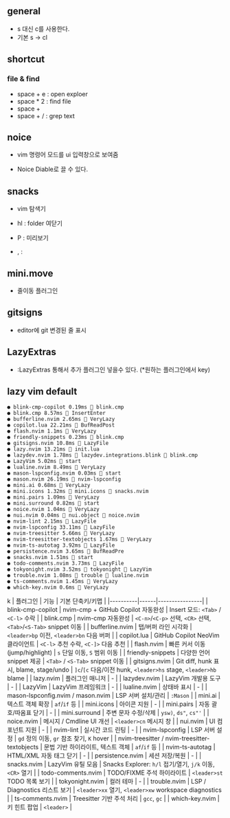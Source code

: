 ## general
- s 대신 c를 사용한다.
- 기본 s -> cl


## shortcut

### file & find
- space + e : open exploer
- space * 2 : find file
- space +  
- space + / : grep text


## noice
- vim 명령어 모드를 ui 입력창으로 보여줌

- Noice Diable로 끌 수 있다.
## snacks
- vim 탐색기

- hl : folder 여닫기
- P : 미리보기
- <C-j>, <C-k> : 

## mini.move
- 줄이동 플러그인

## gitsigns
- editor에 git 변경된 줄 표시

## LazyExtras
- :LazyExtras 통해서 추가 플러그인 넣을수 있다. (*원하는 플러그인에서 <x> key)

## lazy vim default

    ● blink-cmp-copilot 0.19ms  blink.cmp
    ● blink.cmp 8.57ms  InsertEnter
    ● bufferline.nvim 2.65ms  VeryLazy
    ● copilot.lua 22.21ms  BufReadPost
    ● flash.nvim 1.1ms  VeryLazy
    ● friendly-snippets 0.23ms  blink.cmp
    ● gitsigns.nvim 10.8ms  LazyFile
    ● lazy.nvim 13.21ms  init.lua
    ● lazydev.nvim 1.78ms 󰢱 lazydev.integrations.blink  blink.cmp
    ● LazyVim 5.02ms  start
    ● lualine.nvim 8.49ms  VeryLazy
    ● mason-lspconfig.nvim 0.03ms  start
    ● mason.nvim 26.19ms  nvim-lspconfig
    ● mini.ai 0.68ms  VeryLazy
    ● mini.icons 1.32ms 󰢱 mini.icons  snacks.nvim
    ● mini.pairs 1.09ms  VeryLazy
    ● mini.surround 0.82ms  start
    ● noice.nvim 1.04ms  VeryLazy
    ● nui.nvim 0.04ms 󰢱 nui.object  noice.nvim
    ● nvim-lint 2.15ms  LazyFile
    ● nvim-lspconfig 33.11ms  LazyFile
    ● nvim-treesitter 5.66ms  VeryLazy
    ● nvim-treesitter-textobjects 1.67ms  VeryLazy
    ● nvim-ts-autotag 3.92ms  LazyFile
    ● persistence.nvim 3.65ms  BufReadPre
    ● snacks.nvim 1.51ms  start
    ● todo-comments.nvim 3.73ms  LazyFile
    ● tokyonight.nvim 3.52ms 󰢱 tokyonight  LazyVim
    ● trouble.nvim 1.08ms 󰢱 trouble  lualine.nvim
    ● ts-comments.nvim 1.45ms  VeryLazy
    ● which-key.nvim 0.6ms  VeryLazy
k
| 플러그인 | 기능 | 기본 단축키/키맵 |
|----------|------|----------------|
| blink-cmp-copilot | nvim-cmp + GitHub Copilot 자동완성 | Insert 모드: `<Tab>` / `<C-l>` 수락 |
| blink.cmp | nvim-cmp 자동완성 | `<C-n>`/`<C-p>` 선택, `<CR>` 선택, `<Tab>`/`<S-Tab>` snippet 이동 |
| bufferline.nvim | 탭/버퍼 라인 시각화 | `<leader>bp` 이전, `<leader>bn` 다음 버퍼 |
| copilot.lua | GitHub Copilot NeoVim 클라이언트 | `<C-l>` 추천 수락, `<C-]>` 다음 추천 |
| flash.nvim | 빠른 커서 이동 (jump/highlight) | `s` 단일 이동, `S` 범위 이동 |
| friendly-snippets | 다양한 언어 snippet 제공 | `<Tab>` / `<S-Tab>` snippet 이동 |
| gitsigns.nvim | Git diff, hunk 표시, blame, stage/undo | `]c`/`[c` 다음/이전 hunk, `<leader>hs` stage, `<leader>hb` blame |
| lazy.nvim | 플러그인 매니저 | - |
| lazydev.nvim | LazyVim 개발용 도구 | - |
| LazyVim | LazyVim 프레임워크 | - |
| lualine.nvim | 상태바 표시 | - |
| mason-lspconfig.nvim / mason.nvim | LSP 서버 설치/관리 | `:Mason` |
| mini.ai | 텍스트 객체 확장 | `af`/`if` 등 |
| mini.icons | 아이콘 지원 | - |
| mini.pairs | 자동 괄호/따옴표 닫기 | - |
| mini.surround | 주변 문자 수정/삭제 | `ysw)`, `ds"`, `cs"'` |
| noice.nvim | 메시지 / Cmdline UI 개선 | `<leader>cn` 메시지 창 |
| nui.nvim | UI 컴포넌트 지원 | - |
| nvim-lint | 실시간 코드 린팅 | - |
| nvim-lspconfig | LSP 서버 설정 | `gd` 정의 이동, `gr` 참조 찾기, `K` hover |
| nvim-treesitter / nvim-treesitter-textobjects | 문법 기반 하이라이트, 텍스트 객체 | `af`/`if` 등 |
| nvim-ts-autotag | HTML/XML 자동 태그 닫기 | - |
| persistence.nvim | 세션 저장/복원 | - |
| snacks.nvim | LazyVim 유틸 모음 | Snacks Explorer: `h/l` 접기/열기, `j/k` 이동, `<CR>` 열기 |
| todo-comments.nvim | TODO/FIXME 주석 하이라이트 | `<leader>st` TODO 목록 보기 |
| tokyonight.nvim | 컬러 테마 | - |
| trouble.nvim | LSP / Diagnostics 리스트 보기 | `<leader>xx` 열기, `<leader>xw` workspace diagnostics |
| ts-comments.nvim | Treesitter 기반 주석 처리 | `gcc`, `gc` |
| which-key.nvim | 키 힌트 팝업 | `<leader>` |
